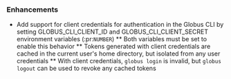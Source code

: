 ### Enhancements

* Add support for client credentials for authentication in the Globus CLI
  by setting GLOBUS_CLI_CLIENT_ID and GLOBUS_CLI_CLIENT_SECRET
  environment variables (:pr:`NUMBER`)
** Both variables must be set to enable this behavior
** Tokens generated with client credentials are cached in the current user's home
   directory, but isolated from any user credentials
** With client credentials, `globus login` is invalid, but `globus logout` can be used
   to revoke any cached tokens
